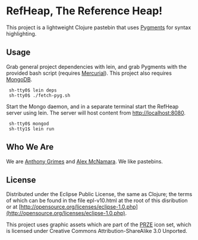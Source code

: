 # RefHeap, The Reference Heap!

This project is a lightweight Clojure pastebin that uses [Pygments](http://pygments.org) for syntax highlighting.

## Usage

Grab general project dependencies with lein, and grab Pygments with the provided bash script (requires [Mercurial](http://mercurial.selenic.com)).  This project also requires [MongoDB](http://www.mongodb.org).

     sh-tty0$ lein deps
     sh-tty0$ ./fetch-pyg.sh

Start the Mongo daemon, and in a separate terminal start the RefHeap server using lein. The server will host content from [http://localhost:8080](http://localhost:8080).

     sh-tty0$ mongod
     sh-tty1$ lein run

## Who We Are

We are [Anthony Grimes](https://github.com/Raynes) and [Alex McNamara](https://github.com/amcnamara). We like pastebins.

## License

Distributed under the Eclipse Public License, the same as Clojure; the terms of which can be found in the file epl-v10.html at the root of this disribution or at [http://opensource.org/licenses/eclipse-1.0.php](http://opensource.org/licenses/eclipse-1.0.php).

This project uses graphic assets which are part of the [PRZE](http://rrze-icon-set.berlios.de) icon set, which is licensed under Creative Commons Attribution-ShareAlike 3.0 Unported.